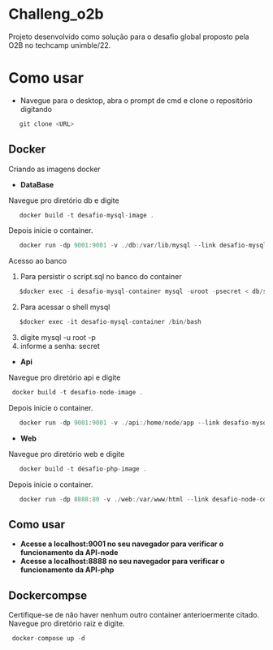 # Challeng_o2b
Projeto desenvolvido como solução para o desafio global proposto pela O2B no techcamp unimble/22.

# Como usar
* Navegue para o desktop, abra o prompt de cmd e clone o repositório digitando
```csharp
   git clone <URL>
```
## Docker
Criando as imagens docker

* **DataBase**
 
 Navegue pro diretório db e digite
 ```csharp
    docker build -t desafio-mysql-image .
 ```
 Depois inicie o container.
 ```csharp
    docker run -dp 9001:9001 -v ./db:/var/lib/mysql --link desafio-mysql-container --name desafio-node-container desafio-node-image 
 ```
 Acesso ao banco
 1) Para persistir o script.sql no banco do container
 ```csharp
    $docker exec -i desafio-mysql-container mysql -uroot -psecret < db/script.sql  
 ```
 2) Para acessar o shell mysql
 ```csharp
    $docker exec -it desafio-mysql-container /bin/bash 
 ```
 3) digite mysql -u root -p 
 4) informe a senha: secret
 

* **Api**

Navegue pro diretório api e digite
 ```csharp
  docker build -t desafio-node-image .
 ```
 Depois inicie o container.
 ```csharp
    docker run -dp 9001:9001 -v ./api:/home/node/app --link desafio-mysql-container --name desafio-node-container desafio-node-image 
 ```
 
 * **Web**

 Navegue pro diretório web e digite
 ```csharp
    docker build -t desafio-php-image .
 ```
 Depois inicie o container.
 ```csharp
    docker run -dp 8888:80 -v ./web:/var/www/html --link desafio-node-container --name desafio-php-container desafio-php-image 
 ```
 ## Como usar
 
 * **Acesse a localhost:9001 no seu navegador para verificar o funcionamento da API-node**
 * **Acesse a localhost:8888 no seu navegador para verificar o funcionamento da API-php**
 

## Dockercompse

Certifique-se de não haver nenhum outro container anterioermente citado.
Navegue pro diretório raiz e digite.
 ```csharp
  docker-compose up -d
 ```




